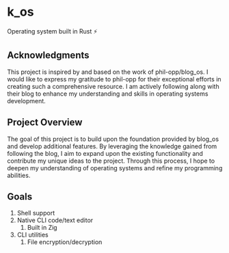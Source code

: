 # k_os

Operating system built in Rust ⚡️

## Acknowledgments

This project is inspired by and based on the work of phil-opp/blog_os. I would like to express my gratitude to phil-opp for their exceptional efforts in creating such a comprehensive resource. I am actively following along with their blog to enhance my understanding and skills in operating systems development.

## Project Overview

The goal of this project is to build upon the foundation provided by blog_os and develop additional features. By leveraging the knowledge gained from following the blog, I aim to expand upon the existing functionality and contribute my unique ideas to the project. Through this process, I hope to deepen my understanding of operating systems and refine my programming abilities.

## Goals

1. Shell support
2. Native CLI code/text editor
   1. Built in Zig
3. CLI utilities
   1. File encryption/decryption